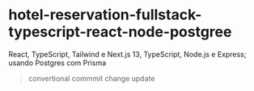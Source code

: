 # hotel-reservation-fullstack-typescript-react-node-postgree
React, TypeScript, Tailwind e Next.js 13, TypeScript, Node.js e Express; usando Postgres com Prisma

>convertional
>commmit
>change
>update
